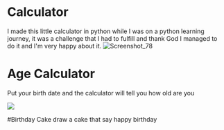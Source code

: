 # Calculator
I made this little calculator in python while I was on a python learning journey, it was a challenge that I had to fulfill and thank God I managed to do it and I'm very happy about it.
![Screenshot_78](https://user-images.githubusercontent.com/100792438/199712044-094ceedb-3845-424b-9abe-f98269606fc5.jpg)
# Age Calculator
Put your birth date and the calculator will tell you how old are you

<a href="https://ibb.co/WtsJtXN"><img src="https://i.ibb.co/WtsJtXN/210261904-00f4760c-2eb3-4662-a589-7d0518890b79.jpg"></a>

#Birthday Cake
draw a cake that say happy birthday
